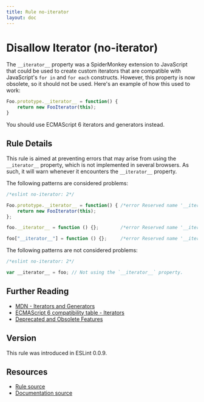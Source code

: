 ```yaml
---
title: Rule no-iterator
layout: doc
---
```

<!-- Note: No pull requests accepted for this file. See README.md in the root directory for details. -->
# Disallow Iterator (no-iterator)

The `__iterator__` property was a SpiderMonkey extension to JavaScript that could be used to create custom iterators that are compatible with JavaScript's `for in` and `for each` constructs. However, this property is now obsolete, so it should not be used. Here's an example of how this used to work:

```js
Foo.prototype.__iterator__ = function() {
    return new FooIterator(this);
}
```

You should use ECMAScript 6 iterators and generators instead.

## Rule Details

This rule is aimed at preventing errors that may arise from using the `__iterator__` property, which is not implemented in several browsers. As such, it will warn whenever it encounters the `__iterator__` property.

The following patterns are considered problems:

```js
/*eslint no-iterator: 2*/

Foo.prototype.__iterator__ = function() { /*error Reserved name '__iterator__'.*/
    return new FooIterator(this);
};

foo.__iterator__ = function () {};        /*error Reserved name '__iterator__'.*/

foo["__iterator__"] = function () {};     /*error Reserved name '__iterator__'.*/

```

The following patterns are not considered problems:

```js
/*eslint no-iterator: 2*/

var __iterator__ = foo; // Not using the `__iterator__` property.
```

## Further Reading

* [MDN - Iterators and Generators](https://developer.mozilla.org/en-US/docs/Web/JavaScript/Guide/Iterators_and_Generators)
* [ECMAScript 6 compatibility table - Iterators](http://kangax.github.io/es5-compat-table/es6/#Iterators)
* [Deprecated and Obsolete Features](https://developer.mozilla.org/en-US/docs/Web/JavaScript/Reference/Deprecated_and_obsolete_features#Object_methods)

## Version

This rule was introduced in ESLint 0.0.9.

## Resources

* [Rule source](https://github.com/eslint/eslint/tree/master/lib/rules/no-iterator.js)
* [Documentation source](https://github.com/eslint/eslint/tree/master/docs/rules/no-iterator.md)
